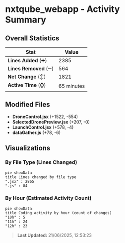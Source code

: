 # nxtqube_webapp - Activity Summary 

## Overall Statistics

| Stat                   | Value                                                             |
| ---------------------- | ----------------------------------------------------------------- |
| **Lines Added** (➕)   | 2385                                          |
| **Lines Removed** (➖) | 564                                        |
| **Net Change** (↕)    | 1821                |
| **Active Time** (⌚)   | 65 minutes |


## Modified Files
- **DroneControl.jsx** (+1522, -554)
- **SelectedDronePreview.jsx** (+207, -0)
- **LaunchControl.jsx** (+578, -4)
- **dataGather.js** (+78, -6)

## Visualizations

### By File Type (Lines Changed)

```mermaid
pie showData
title Lines changed by file type
".jsx" : 2865
".js" : 84
```

### By Hour (Estimated Activity Count)

```mermaid
pie showData
title Coding activity by hour (count of changes)
"10h" : 5
"11h" : 24
"12h" : 23
```


> **Last Updated:** 21/06/2025, 12:53:23